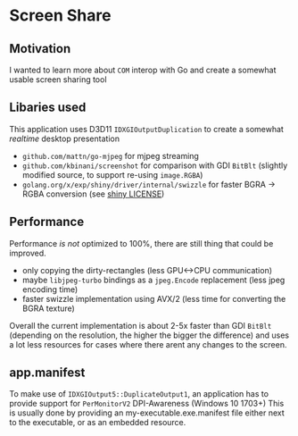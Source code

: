 # Screen Share

## Motivation

I wanted to learn more about `COM` interop with Go and create a somewhat usable screen sharing tool

## Libaries used

This application uses D3D11 `IDXGIOutputDuplication` to create a somewhat _realtime_ desktop presentation

- `github.com/mattn/go-mjpeg` for mjpeg streaming
- `github.com/kbinani/screenshot` for comparison with GDI `BitBlt` (slightly modified source, to support re-using `image.RGBA`)
- `golang.org/x/exp/shiny/driver/internal/swizzle` for faster BGRA -> RGBA conversion (see [shiny LICENSE](./swizzle/LICENSE))

## Performance

Performance _is not_ optimized to 100%, there are still thing that could be improved.

- only copying the dirty-rectangles (less GPU<->CPU communication)
- maybe `libjpeg-turbo` bindings as a `jpeg.Encode` replacement (less jpeg encoding time)
- faster swizzle implementation using AVX/2 (less time for converting the BGRA texture)

Overall the current implementation is about 2-5x faster than GDI `BitBlt` (depending on the resolution, the higher the bigger the difference) and uses a lot less resources for cases where there arent any changes to the screen.

## app.manifest

To make use of `IDXGIOutput5::DuplicateOutput1`, an application has to provide support for `PerMonitorV2` DPI-Awareness (Windows 10 1703+)
This is usually done by providing an my-executable.exe.manifest file either next to the executable, or as an embedded resource.
